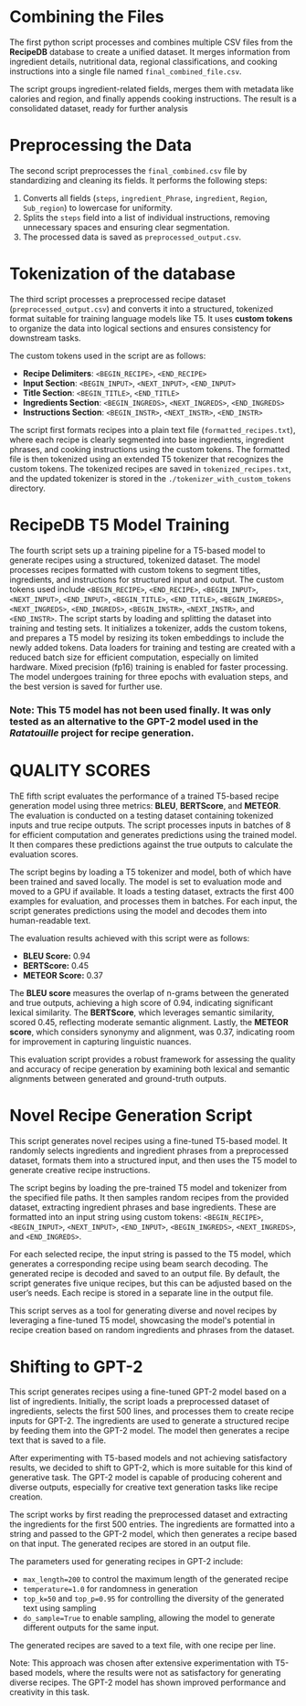 
# Combining the Files

The first python script processes and combines multiple CSV files from the **RecipeDB** database to create a unified dataset. It merges information from ingredient details, nutritional data, regional classifications, and cooking instructions into a single file named `final_combined_file.csv`.

The script groups ingredient-related fields, merges them with metadata like calories and region, and finally appends cooking instructions. The result is a consolidated dataset, ready for further analysis


# Preprocessing the Data

The second script preprocesses the `final_combined.csv` file by standardizing and cleaning its fields. It performs the following steps:  
1. Converts all fields (`steps`, `ingredient_Phrase`, `ingredient`, `Region`, `Sub_region`) to lowercase for uniformity.  
2. Splits the `steps` field into a list of individual instructions, removing unnecessary spaces and ensuring clear segmentation.
3. The processed data is saved as `preprocessed_output.csv`.


# Tokenization of the database

The third  script processes a preprocessed recipe dataset (`preprocessed_output.csv`) and converts it into a structured, tokenized format suitable for training language models like T5. It uses **custom tokens** to organize the data into logical sections and ensures consistency for downstream tasks.  

The custom tokens used in the script are as follows:  
- **Recipe Delimiters**: `<BEGIN_RECIPE>`, `<END_RECIPE>`  
- **Input Section**: `<BEGIN_INPUT>`, `<NEXT_INPUT>`, `<END_INPUT>`  
- **Title Section**: `<BEGIN_TITLE>`, `<END_TITLE>`  
- **Ingredients Section**: `<BEGIN_INGREDS>`, `<NEXT_INGREDS>`, `<END_INGREDS>`  
- **Instructions Section**: `<BEGIN_INSTR>`, `<NEXT_INSTR>`, `<END_INSTR>`  

The script first formats recipes into a plain text file (`formatted_recipes.txt`), where each recipe is clearly segmented into base ingredients, ingredient phrases, and cooking instructions using the custom tokens. The formatted file is then tokenized using an extended T5 tokenizer that recognizes the custom tokens. The tokenized recipes are saved in `tokenized_recipes.txt`, and the updated tokenizer is stored in the `./tokenizer_with_custom_tokens` directory.

# RecipeDB T5 Model Training 

The fourth script sets up a training pipeline for a T5-based model to generate recipes using a structured, tokenized dataset. The model processes recipes formatted with custom tokens to segment titles, ingredients, and instructions for structured input and output. The custom tokens used include `<BEGIN_RECIPE>`, `<END_RECIPE>`, `<BEGIN_INPUT>`, `<NEXT_INPUT>`, `<END_INPUT>`, `<BEGIN_TITLE>`, `<END_TITLE>`, `<BEGIN_INGREDS>`, `<NEXT_INGREDS>`, `<END_INGREDS>`, `<BEGIN_INSTR>`, `<NEXT_INSTR>`, and `<END_INSTR>`. The script starts by loading and splitting the dataset into training and testing sets. It initializes a tokenizer, adds the custom tokens, and prepares a T5 model by resizing its token embeddings to include the newly added tokens. Data loaders for training and testing are created with a reduced batch size for efficient computation, especially on limited hardware. Mixed precision (fp16) training is enabled for faster processing. The model undergoes training for three epochs with evaluation steps, and the best version is saved for further use. 

### Note: This T5 model has not been used finally. It was only tested as an alternative to the GPT-2 model used in the *Ratatouille* project for recipe generation.


# QUALITY SCORES 

ThE fifth script evaluates the performance of a trained T5-based recipe generation model using three metrics: **BLEU**, **BERTScore**, and **METEOR**. The evaluation is conducted on a testing dataset containing tokenized inputs and true recipe outputs. The script processes inputs in batches of 8 for efficient computation and generates predictions using the trained model. It then compares these predictions against the true outputs to calculate the evaluation scores.

The script begins by loading a T5 tokenizer and model, both of which have been trained and saved locally. The model is set to evaluation mode and moved to a GPU if available. It loads a testing dataset, extracts the first 400 examples for evaluation, and processes them in batches. For each input, the script generates predictions using the model and decodes them into human-readable text.

The evaluation results achieved with this script were as follows:
- **BLEU Score:** 0.94  
- **BERTScore:** 0.45  
- **METEOR Score:** 0.37  

The **BLEU score** measures the overlap of n-grams between the generated and true outputs, achieving a high score of 0.94, indicating significant lexical similarity. The **BERTScore**, which leverages semantic similarity, scored 0.45, reflecting moderate semantic alignment. Lastly, the **METEOR score**, which considers synonymy and alignment, was 0.37, indicating room for improvement in capturing linguistic nuances.

This evaluation script provides a robust framework for assessing the quality and accuracy of recipe generation by examining both lexical and semantic alignments between generated and ground-truth outputs.

# Novel Recipe Generation Script
This script generates novel recipes using a fine-tuned T5-based model. It randomly selects ingredients and ingredient phrases from a preprocessed dataset, formats them into a structured input, and then uses the T5 model to generate creative recipe instructions.

The script begins by loading the pre-trained T5 model and tokenizer from the specified file paths. It then samples random recipes from the provided dataset, extracting ingredient phrases and base ingredients. These are formatted into an input string using custom tokens: `<BEGIN_RECIPE>`, `<BEGIN_INPUT>`, `<NEXT_INPUT>`, `<END_INPUT>`, `<BEGIN_INGREDS>`, `<NEXT_INGREDS>`, and `<END_INGREDS>`. 

For each selected recipe, the input string is passed to the T5 model, which generates a corresponding recipe using beam search decoding. The generated recipe is decoded and saved to an output file. By default, the script generates five unique recipes, but this can be adjusted based on the user’s needs. Each recipe is stored in a separate line in the output file.

This script serves as a tool for generating diverse and novel recipes by leveraging a fine-tuned T5 model, showcasing the model's potential in recipe creation based on random ingredients and phrases from the dataset.


# Shifting to GPT-2
This script generates recipes using a fine-tuned GPT-2 model based on a list of ingredients. Initially, the script loads a preprocessed dataset of ingredients, selects the first 500 lines, and processes them to create recipe inputs for GPT-2. The ingredients are used to generate a structured recipe by feeding them into the GPT-2 model. The model then generates a recipe text that is saved to a file.

After experimenting with T5-based models and not achieving satisfactory results, we decided to shift to GPT-2, which is more suitable for this kind of generative task. The GPT-2 model is capable of producing coherent and diverse outputs, especially for creative text generation tasks like recipe creation.

The script works by first reading the preprocessed dataset and extracting the ingredients for the first 500 entries. The ingredients are formatted into a string and passed to the GPT-2 model, which then generates a recipe based on that input. The generated recipes are stored in an output file.

The parameters used for generating recipes in GPT-2 include:
- `max_length=200` to control the maximum length of the generated recipe
- `temperature=1.0` for randomness in generation
- `top_k=50` and `top_p=0.95` for controlling the diversity of the generated text using sampling
- `do_sample=True` to enable sampling, allowing the model to generate different outputs for the same input.

The generated recipes are saved to a text file, with one recipe per line. 

Note: This approach was chosen after extensive experimentation with T5-based models, where the results were not as satisfactory for generating diverse recipes. The GPT-2 model has shown improved performance and creativity in this task.

